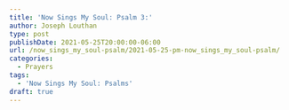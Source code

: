```yaml
---
title: 'Now Sings My Soul: Psalm 3:'
author: Joseph Louthan
type: post
publishDate: 2021-05-25T20:00:00-06:00
url: /now_sings_my_soul-psalm/2021-05-25-pm-now_sings_my_soul-psalm/
categories:
  - Prayers
tags:
  - 'Now Sings My Soul: Psalms'
draft: true
---
```

<pre>
<div style="font-variant: small-caps;">

</div>

</pre>
